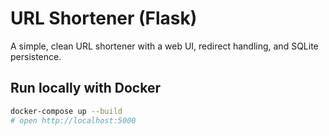 # URL Shortener (Flask)

A simple, clean URL shortener with a web UI, redirect handling, and SQLite persistence.

## Run locally with Docker

```bash
docker-compose up --build
# open http://localhost:5000
